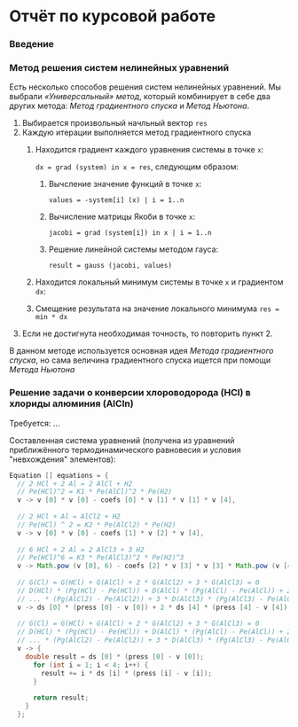 # Отчёт по курсовой работе

### Введение

### Метод решения систем нелинейных уравнений

Есть несколько способов решения систем нелинейных уравнений. 
Мы выбрали _«Универсальный» метод_, который комбинирует в себе два других метода: 
_Метод градиентного спуска_ и _Метод Ньютона_.

1. Выбирается произвольный начльный вектор `res`
2. Каждую итерации выполняется метод градиентного спуска
   1. Находится градиент каждого уравнения системы в точке `х`: 
      
      `dx = grad (system) in x = res`, следующим образом:
      
      1. Вычсление значение функций в точке `х`: 
         
         `values = -system[i] (x) | i = 1..n`
         
      2. Вычисление матрицы Якоби в точке `х`:
         
         `jacobi = grad (system[i]) in x | i = 1..n `  
         
      3. Решение линейной системы методом гауса:
         
         `result = gauss (jacobi, values)`
   2. Находится локальный минимум системы в точке `х` и градиентом `dx`:
      
   3. Смещение результата на значение локального минимума `res = min * dx`
3. Если не достигнута необходимая точность, то повторить пункт 2.

В данном методе используется основная идея _Метода градиентного спуска_, 
но сама величина градиентного спуска ищется при помощи _Метода Ньютона_

### Решение задачи о конверсии хлороводорода (HCl) в хлориды алюминия (AlCln)

Требуется: ...

Составленная система уравнений (получена из уравнений приближённого термодинамического равновесия и условия "невхождения" элементов):

```java
Equation [] equations = {
  // 2 HCl + 2 Al = 2 AlCl + H2
  // Pe(HCl)^2 = K1 * Pe(AlCl)^2 * Pe(H2)
  v -> v [0] * v [0] - coefs [0] * v [1] * v [1] * v [4],
			
  // 2 HCl + Al = AlCl2 + H2
  // Pe(HCl) ^ 2 = K2 * Pe(AlCl2) * Pe(H2)
  v -> v [0] * v [0] - coefs [1] * v [2] * v [4],
			
  // 6 HCl + 2 Al = 2 AlCl3 + 3 H2
  // Pe(HCl)^6 = K3 * Pe(AlCl3)^2 * Pe(H2)^3
  v -> Math.pow (v [0], 6) - coefs [2] * v [3] * v [3] * Math.pow (v [4], 3),
			
  // G(Cl) = G(HCl) + G(AlCl) + 2 * G(AlCl2) + 3 * G(AlCl3) = 0
  // D(HCl) * (Pg(HCl) - Pe(HCl)) + D(AlCl) * (Pg(AlCl) - Pe(AlCl)) + 2 * D(AlCl2) 
  // ... * (Pg(AlCl2) - Pe(AlCl2)) + 3 * D(AlCl3) * (Pg(AlCl3) - Pe(AlCl3)) = 0
  v -> ds [0] * (press [0] - v [0]) + 2 * ds [4] * (press [4] - v [4]),
			
  // G(Cl) = G(HCl) + G(AlCl) + 2 * G(AlCl2) + 3 * G(AlCl3) = 0
  // D(HCl) * (Pg(HCl) - Pe(HCl)) + D(AlCl) * (Pg(AlCl) - Pe(AlCl)) + 2 * D(AlCl2)
  // ... * (Pg(AlCl2) - Pe(AlCl2)) + 3 * D(AlCl3) * (Pg(AlCl3) - Pe(AlCl3)) = 0
  v -> {
    double result = ds [0] * (press [0] - v [0]);
      for (int i = 1; i < 4; i++) {
        result += i * ds [i] * (press [i] - v [i]);
      }
		
      return result;
    }
  };
```
